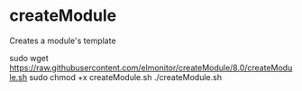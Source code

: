 # createModule
Creates a module's template

sudo wget https://raw.githubusercontent.com/elmonitor/createModule/8.0/createModule.sh
sudo chmod +x createModule.sh
./createModule.sh
